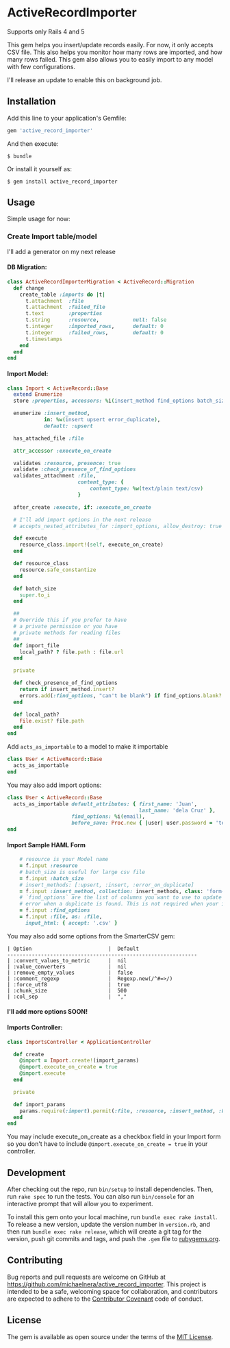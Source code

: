 # ActiveRecordImporter

Supports only Rails 4 and 5

This gem helps you insert/update records easily. For now, it only accepts CSV file.
This also helps you monitor how many rows are imported, and how many rows failed.
This gem also allows you to easily import to any model with few configurations.

I'll release an update to enable this on background job.

## Installation

Add this line to your application's Gemfile:

```ruby
gem 'active_record_importer'
```

And then execute:

    $ bundle

Or install it yourself as:

    $ gem install active_record_importer

## Usage

Simple usage for now:

### Create Import table/model
I'll add a generator on my next release
#### DB Migration:
```ruby
class ActiveRecordImporterMigration < ActiveRecord::Migration
  def change
    create_table :imports do |t|
      t.attachment  :file
      t.attachment  :failed_file
      t.text        :properties
      t.string      :resource,           null: false
      t.integer     :imported_rows,      default: 0
      t.integer     :failed_rows,        default: 0
      t.timestamps
    end
  end
end
```

#### Import Model:
```ruby
class Import < ActiveRecord::Base
  extend Enumerize
  store :properties, accessors: %i(insert_method find_options batch_size)

  enumerize :insert_method,
            in: %w(insert upsert error_duplicate),
            default: :upsert

  has_attached_file :file

  attr_accessor :execute_on_create

  validates :resource, presence: true
  validate :check_presence_of_find_options
  validates_attachment :file,
                       content_type: {
                           content_type: %w(text/plain text/csv)
                       }

  after_create :execute, if: :execute_on_create

  # I'll add import options in the next release
  # accepts_nested_attributes_for :import_options, allow_destroy: true

  def execute
    resource_class.import!(self, execute_on_create)
  end

  def resource_class
    resource.safe_constantize
  end

  def batch_size
    super.to_i
  end

  ##
  # Override this if you prefer to have
  # a private permission or you have
  # private methods for reading files
  ##
  def import_file
    local_path? ? file.path : file.url
  end

  private

  def check_presence_of_find_options
    return if insert_method.insert?
    errors.add(:find_options, "can't be blank") if find_options.blank?
  end

  def local_path?
    File.exist? file.path
  end
end
```

Add `acts_as_importable` to a model to make it importable
```ruby
class User < ActiveRecord::Base
  acts_as_importable
end
```

You may also add import options:
```ruby
class User < ActiveRecord::Base
  acts_as_importable default_attributes: { first_name: 'Juan',
                                           last_name: 'dela Cruz' },
                     find_options: %i(email),
                     before_save: Proc.new { |user| user.password = 'temporarypassword123' }
end
```

#### Import Sample HAML Form
```ruby
    # resource is your Model name
    = f.input :resource
    # batch_size is useful for large csv file
    = f.input :batch_size
    # insert_methods: [:upsert, :insert, :error_on_duplicate]
    = f.input :insert_method, collection: insert_methods, class: 'form-control insert-method'
    # `find_options` are the list of columns you want to use to update a certain instance or
    # error when a duplicate is found. This is not required when your insert_method is `:insert`
    = f.input :find_options
    = f.input :file, as: :file,
      input_html: { accept: '.csv' }
```

You may also add some options from the SmarterCSV gem:

    | Option                         |  Default
    --------------------------------------------------------------
    | :convert_values_to_metric      |  nil
    | :value_converters              |  nil
    | :remove_empty_values           |  false
    | :comment_regexp                |  Regexp.new(/^#=>/)
    | :force_utf8                    |  true
    | :chunk_size                    |  500
    | :col_sep                       |  ","

#### I'll add more options SOON!

#### Imports Controller:
```ruby
class ImportsController < ApplicationController

  def create
    @import = Import.create!(import_params)
    @import.execute_on_create = true
    @import.execute
  end

  private

  def import_params
    params.require(:import).permit(:file, :resource, :insert_method, :batch_size)
  end
end
```

You may include execute_on_create as a checkbox field in your Import form so you don't have to
include `@import.execute_on_create = true` in your controller.



## Development

After checking out the repo, run `bin/setup` to install dependencies. Then, run `rake spec` to run the tests. You can also run `bin/console` for an interactive prompt that will allow you to experiment.

To install this gem onto your local machine, run `bundle exec rake install`. To release a new version, update the version number in `version.rb`, and then run `bundle exec rake release`, which will create a git tag for the version, push git commits and tags, and push the `.gem` file to [rubygems.org](https://rubygems.org).

## Contributing

Bug reports and pull requests are welcome on GitHub at https://github.com/michaelnera/active_record_importer. This project is intended to be a safe, welcoming space for collaboration, and contributors are expected to adhere to the [Contributor Covenant](contributor-covenant.org) code of conduct.


## License

The gem is available as open source under the terms of the [MIT License](http://opensource.org/licenses/MIT).

